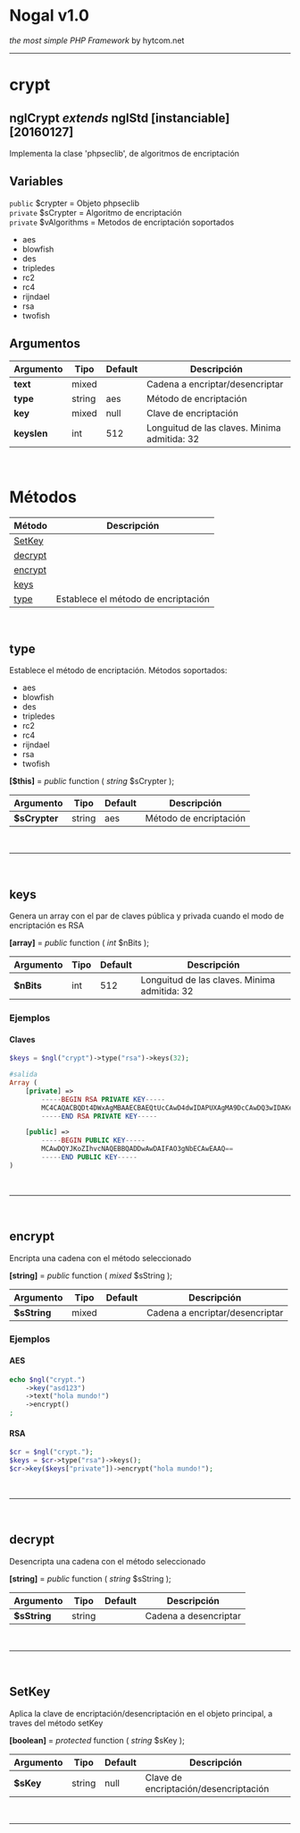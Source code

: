 # Nogal v1.0
*the most simple PHP Framework* by hytcom.net
___
  

# crypt
## nglCrypt *extends* nglStd [instanciable] [20160127]
Implementa la clase 'phpseclib', de algoritmos de encriptación
  
## Variables
`public` $crypter = Objeto phpseclib  
`private` $sCrypter = Algoritmo de encriptación  
`private` $vAlgorithms = 
			Metodos de encriptación soportados
			<ul>
				<li>aes</li>
				<li>blowfish</li>
				<li>des</li>
				<li>tripledes</li>
				<li>rc2</li>
				<li>rc4</li>
				<li>rijndael</li>
				<li>rsa</li>
				<li>twofish</li>
			</ul>
		  

## Argumentos
|Argumento|Tipo|Default|Descripción|
|---|---|---|---|
|**text**|mixed||Cadena a encriptar/desencriptar|
|**type**|string|aes|Método de encriptación|
|**key**|mixed|null|Clave de encriptación|
|**keyslen**|int|512|Longuitud de las claves. Minima admitida: 32|

  
&nbsp;

# Métodos
|Método|Descripción|
|---|---|
|[SetKey](#SetKey)||
|[decrypt](#decrypt)||
|[encrypt](#encrypt)||
|[keys](#keys)||
|[type](#type)|Establece el método de encriptación|

  
&nbsp;


## type
Establece el método de encriptación. Métodos soportados:<ul><li>aes</li><li>blowfish</li><li>des</li><li>tripledes</li><li>rc2</li><li>rc4</li><li>rijndael</li><li>rsa</li><li>twofish</li></ul>  

**[$this]** =  *public* function ( *string* \$sCrypter );  

|Argumento|Tipo|Default|Descripción|
|---|---|---|---|
|**\$sCrypter**|string|aes|Método de encriptación|

&nbsp;
___
&nbsp;

## keys
Genera un array con el par de claves pública y privada cuando el modo de encriptación es RSA  

**[array]** =  *public* function ( *int* \$nBits );  

|Argumento|Tipo|Default|Descripción|
|---|---|---|---|
|**\$nBits**|int|512|Longuitud de las claves. Minima admitida: 32|
### Ejemplos  
#### Claves  
```php
$keys = $ngl("crypt")->type("rsa")->keys(32);

#salida
Array (
    [private] =>
        -----BEGIN RSA PRIVATE KEY-----
        MC4CAQACBQDt4DWxAgMBAAECBAEQtUcCAwD4dwIDAPUXAgMA9DcCAwDQ3wIDAKeo
        -----END RSA PRIVATE KEY-----

    [public] =>
        -----BEGIN PUBLIC KEY-----
        MCAwDQYJKoZIhvcNAQEBBQADDwAwDAIFAO3gNbECAwEAAQ==
        -----END PUBLIC KEY-----
)
```

&nbsp;
___
&nbsp;

## encrypt
Encripta una cadena con el método seleccionado  

**[string]** =  *public* function ( *mixed* \$sString );  

|Argumento|Tipo|Default|Descripción|
|---|---|---|---|
|**\$sString**|mixed||Cadena a encriptar/desencriptar|
### Ejemplos  
#### AES  
```php
echo $ngl("crypt.")
    ->key("asd123")
    ->text("hola mundo!")
    ->encrypt()
;
```
#### RSA  
```php
$cr = $ngl("crypt.");
$keys = $cr->type("rsa")->keys();
$cr->key($keys["private"])->encrypt("hola mundo!");
```

&nbsp;
___
&nbsp;

## decrypt
Desencripta una cadena con el método seleccionado  

**[string]** =  *public* function ( *string* \$sString );  

|Argumento|Tipo|Default|Descripción|
|---|---|---|---|
|**\$sString**|string||Cadena a desencriptar|

&nbsp;
___
&nbsp;

## SetKey
Aplica la clave de encriptación/desencriptación en el objeto principal, a traves del método setKey  

**[boolean]** =  *protected* function ( *string* \$sKey );  

|Argumento|Tipo|Default|Descripción|
|---|---|---|---|
|**\$sKey**|string|null|Clave de encriptación/desencriptación|

&nbsp;
___
&nbsp;
